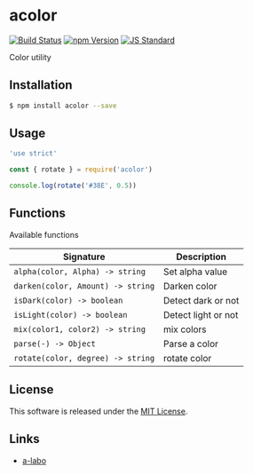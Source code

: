 acolor
==========

<!---
This file is generated by ape-tmpl. Do not update manually.
--->

<!-- Badge Start -->
<a name="badges"></a>

[![Build Status][bd_travis_shield_url]][bd_travis_url]
[![npm Version][bd_npm_shield_url]][bd_npm_url]
[![JS Standard][bd_standard_shield_url]][bd_standard_url]

[bd_repo_url]: https://github.com/a-labo/acolor
[bd_travis_url]: http://travis-ci.org/a-labo/acolor
[bd_travis_shield_url]: http://img.shields.io/travis/a-labo/acolor.svg?style=flat
[bd_travis_com_url]: http://travis-ci.com/a-labo/acolor
[bd_travis_com_shield_url]: https://api.travis-ci.com/a-labo/acolor.svg?token=
[bd_license_url]: https://github.com/a-labo/acolor/blob/master/LICENSE
[bd_codeclimate_url]: http://codeclimate.com/github/a-labo/acolor
[bd_codeclimate_shield_url]: http://img.shields.io/codeclimate/github/a-labo/acolor.svg?style=flat
[bd_codeclimate_coverage_shield_url]: http://img.shields.io/codeclimate/coverage/github/a-labo/acolor.svg?style=flat
[bd_gemnasium_url]: https://gemnasium.com/a-labo/acolor
[bd_gemnasium_shield_url]: https://gemnasium.com/a-labo/acolor.svg
[bd_npm_url]: http://www.npmjs.org/package/acolor
[bd_npm_shield_url]: http://img.shields.io/npm/v/acolor.svg?style=flat
[bd_standard_url]: http://standardjs.com/
[bd_standard_shield_url]: https://img.shields.io/badge/code%20style-standard-brightgreen.svg

<!-- Badge End -->


<!-- Description Start -->
<a name="description"></a>

Color utility

<!-- Description End -->


<!-- Overview Start -->
<a name="overview"></a>



<!-- Overview End -->


<!-- Sections Start -->
<a name="sections"></a>

<!-- Section from "doc/guides/01.Installation.md.hbs" Start -->

<a name="section-doc-guides-01-installation-md"></a>

Installation
-----

```bash
$ npm install acolor --save
```


<!-- Section from "doc/guides/01.Installation.md.hbs" End -->

<!-- Section from "doc/guides/02.Usage.md.hbs" Start -->

<a name="section-doc-guides-02-usage-md"></a>

Usage
---------

```javascript
'use strict'

const { rotate } = require('acolor')

console.log(rotate('#38E', 0.5))
```


<!-- Section from "doc/guides/02.Usage.md.hbs" End -->

<!-- Section from "doc/guides/03.Functions.md.hbs" Start -->

<a name="section-doc-guides-03-functions-md"></a>

Functions
---------

Available functions

| Signature | Description |
| ---- | ----------- |
| `alpha(color, Alpha) -> string` | Set alpha value |
| `darken(color, Amount) -> string` | Darken color |
| `isDark(color) -> boolean` | Detect dark or not |
| `isLight(color) -> boolean` | Detect light or not |
| `mix(color1, color2) -> string` | mix colors |
| `parse(-) -> Object` | Parse a color |
| `rotate(color, degree) -> string` | rotate color |


<!-- Section from "doc/guides/03.Functions.md.hbs" End -->


<!-- Sections Start -->


<!-- LICENSE Start -->
<a name="license"></a>

License
-------
This software is released under the [MIT License](https://github.com/a-labo/acolor/blob/master/LICENSE).

<!-- LICENSE End -->


<!-- Links Start -->
<a name="links"></a>

Links
------

+ [a-labo][a_labo_url]

[a_labo_url]: https://github.com/a-labo

<!-- Links End -->
